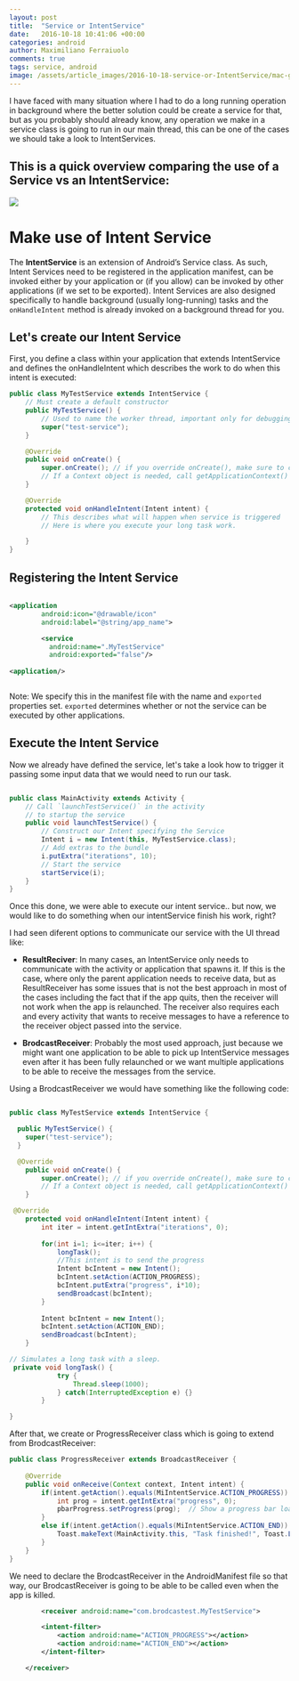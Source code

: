 ```yaml
---
layout: post
title:  "Service or IntentService"
date:   2016-10-18 10:41:06 +00:00
categories: android
author: Maximiliano Ferraiuolo
comments: true
tags: service, android
image: /assets/article_images/2016-10-18-service-or-IntentService/mac-glasses.jpeg
---
```



I have faced with many situation where I had to do a long running operation in background where the better solution could be create a service for that, but as you probably should already know, any operation we make in a service class is going to run in our main thread, this can be one of the cases we should take a look to IntentServices.

## This is a quick overview comparing the use of a Service vs an IntentService:

![](https://dl.dropboxusercontent.com/u/37464129/max/Screen%20Shot%202016-10-18%20at%2014.09.06.png)

# Make use of Intent Service

The **IntentService** is an extension of Android’s Service class. As such, Intent Services need to be registered in the application manifest, can be invoked either by your application or (if you allow) can be invoked by other applications (if we set to be exported). Intent Services are also designed specifically to handle background (usually long-running) tasks and the `onHandleIntent` method is already invoked on a background thread for you.

## Let's create our Intent Service

First, you define a class within your application that extends IntentService and defines the onHandleIntent which describes the work to do when this intent is executed:



```java
public class MyTestService extends IntentService {
    // Must create a default constructor
    public MyTestService() {
        // Used to name the worker thread, important only for debugging.
        super("test-service");
    }

    @Override
    public void onCreate() {
        super.onCreate(); // if you override onCreate(), make sure to call super().
        // If a Context object is needed, call getApplicationContext() here.
    }

    @Override
    protected void onHandleIntent(Intent intent) {
        // This describes what will happen when service is triggered
        // Here is where you execute your long task work.

    }
}


```

## Registering the Intent Service


```xml

<application
        android:icon="@drawable/icon"
        android:label="@string/app_name">

        <service
          android:name=".MyTestService"
          android:exported="false"/>
          
<application/>



```

Note: We specify this in the manifest file with the name and `exported` properties set. `exported` determines whether or not the service can be executed by other applications.


## Execute the Intent Service

Now we already have defined the service, let's take a look how to trigger it passing some input data that we would need to run our task.


```java

public class MainActivity extends Activity { 
    // Call `launchTestService()` in the activity
    // to startup the service
    public void launchTestService() {
        // Construct our Intent specifying the Service
        Intent i = new Intent(this, MyTestService.class);
        // Add extras to the bundle
        i.putExtra("iterations", 10);
        // Start the service
        startService(i);
    }
}
```

Once this done, we were able to execute our intent service.. but now, we would like to do something when our intentService finish his work, right?

I had seen diferent options to communicate our service with the UI thread like:

* **ResultReciver**: In many cases, an IntentService only needs to communicate with the activity or application that spawns it. If this is the case, where only the parent application needs to receive data, but as ResultReceiver has some issues that is not the best approach in most of the cases including the fact that if the app quits, then the receiver will not work when the app is relaunched. The receiver also requires each and every activity that wants to receive messages to have a reference to the receiver object passed into the service.

* **BrodcastReceiver**: Probably the most used approach, just because we might want one application to be able to pick up IntentService messages even after it has been fully relaunched or we want multiple applications to be able to receive the messages from the service.

Using a BrodcastReceiver we would have something like the following code:


```java

public class MyTestService extends IntentService {

  public MyTestService() {
    super("test-service");
  }

  @Override
    public void onCreate() {
        super.onCreate(); // if you override onCreate(), make sure to call super().
        // If a Context object is needed, call getApplicationContext() here.
    }

 @Override
    protected void onHandleIntent(Intent intent) {
        int iter = intent.getIntExtra("iterations", 0);
 
        for(int i=1; i<=iter; i++) {
            longTask();
            //This intent is to send the progress
            Intent bcIntent = new Intent();
            bcIntent.setAction(ACTION_PROGRESS);
            bcIntent.putExtra("progress", i*10);
            sendBroadcast(bcIntent);
        }
 
        Intent bcIntent = new Intent();
        bcIntent.setAction(ACTION_END);
        sendBroadcast(bcIntent);
    }

// Simulates a long task with a sleep.
 private void longTask() {
            try {
                Thread.sleep(1000);
            } catch(InterruptedException e) {}
        }

}

```

After that, we create or ProgressReceiver class which is going to extend from BrodcastReceiver:


```java
public class ProgressReceiver extends BroadcastReceiver {
 
    @Override
    public void onReceive(Context context, Intent intent) {
        if(intent.getAction().equals(MiIntentService.ACTION_PROGRESS)) {
            int prog = intent.getIntExtra("progress", 0);
            pbarProgress.setProgress(prog);  // Show a progress bar loading
        }
        else if(intent.getAction().equals(MiIntentService.ACTION_END)) {
            Toast.makeText(MainActivity.this, "Task finished!", Toast.LENGTH_SHORT).show();
        }
    }
}

```

We need to declare the BrodcastReceiver in the AndroidManifest file so that way, our BrodcastReceiver is going to be able to be called even when the app is killed.


```xml
        <receiver android:name="com.brodcastest.MyTestService">

        <intent-filter>
            <action android:name="ACTION_PROGRESS"></action>
            <action android:name="ACTION_END"></action>
        </intent-filter>

    </receiver>

```